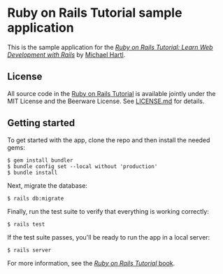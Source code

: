 # Ruby on Rails Tutorial sample application
This is the sample application for the
[*Ruby on Rails Tutorial:
Learn Web Development with Rails*](https://www.railstutorial.org/)
by [Michael Hartl](https://www.michaelhartl.com/).
## License
All source code in the [Ruby on Rails Tutorial](https://www.railstutorial.org/)
is available jointly under the MIT License and the Beerware License. See
[LICENSE.md](LICENSE.md) for details.
## Getting started
To get started with the app, clone the repo and then install the needed gems:
```
$ gem install bundler
$ bundle config set --local without 'production'
$ bundle install
```
Next, migrate the database:
```
$ rails db:migrate
```
Finally, run the test suite to verify that everything is working correctly:
```
$ rails test
```
If the test suite passes, you'll be ready to run the app in a local server:
```
$ rails server
```
For more information, see the
[*Ruby on Rails Tutorial* book](https://www.railstutorial.org/book).